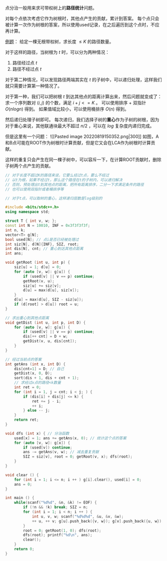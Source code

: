 点分治一般用来求可带权树上的**路径统计**问题。

对每个点依次考虑它作为树根时，其他点产生的贡献，累计到答案。
每个点只会被计算一次作为树根的答案，所以使用used记录，在之后遍历到这个点时，不应再计算。


[例题](https://www.acwing.com/problem/content/254/)：
给定一棵无根带权树，求长度 $\le K$ 的路径数量。

对于这样的路径，当树根为 $t$ 时，可以分为两种情况：
1. 路径经过点 $t$ 
2. 路径不经过点 $t$

对于第二种情况，可以发现路径两端其实在 $t$ 的子树中，可以递归处理，这样我们就只需要计算第一种情况了。

对于第一种，我们可以把树根 $t$ 到达其他点的距离计算出来，然后问题就变成了：
求一个序列数对 $(i, j)$ 的个数，满足 $i + j <= K$ 。
可以使用排序 + 双指针 $O(nlogn)$ 得到。
如果值域比较小，可以使用桶排序 $O(n)$ 得到。

然后递归处理子树即可。
每次递归，我们选择子树的**重心**作为子树的树根，因为对于重心来说，其他联通块最大不超过 $n/2$ ，可以在 $log$ 复杂度内递归完成。

但是这里有一个问题：
![[Pasted image 20220819150352.png|300]]
如图，A和B点可能在ROOT作为树根时计算贡献，但是它又会在LCA作为树根时计算贡献。

这样的重复只会产生在同一棵子树中，可以容斥一下，在计算ROOT贡献时，删除子树两个点产生的贡献。

```c++
// 对于长度不超过K的路径来说，它要么经过t点，要么不经过
// 以t为根，如果不经过t，那么这个路径在t的子树内，可以递归解决
// 否则，预处理出t到其他点的距离，把所有距离排序，二分一下求满足条件的路径
// 也可以使用双指针或者桶排序等

// 对于t点，可以取树的重心，这样递归层数是log级别的

#include <bits/stdc++.h>
using namespace std;

struct T { int v, w; };
const int N = 10010, INF = 0x3f3f3f3f;
int n, k;
vector<T> g[N];
bool used[N]; // 点i是否已经被处理过
int siz[N], d[N]{INF}, SIZ, root;
int dis[N], cnt; // 重心到达其他点距离
int ans;

void getRoot (int u, int p) {
    siz[u] = 1; d[u] = 0;
    for (auto [v, w]: g[u]) {
        if (used[v] || v == p) continue;
        getRoot(v, u);
        siz[u] += siz[v];
        d[u] = max(d[u], siz[v]);
    }
    d[u] = max(d[u], SIZ - siz[u]);
    if (d[root] > d[u]) root = u;
}

// 求出重心到其他点距离
void getDist (int u, int p, int D) {
    for (auto [v, w]: g[u]) {
        if (used[v] || v == p) continue;
        dis[++ cnt] = D + w;
        getDist(v, u, dis[cnt]);
    }
}

// 经过当前点的答案
int getAns (int x, int D) {
    dis[cnt=1] = D; // 自己
    getDist(x, 0, D);
    sort(dis + 1, dis + cnt + 1);
    // 求经过x点的路径<k数量
    int ret = 0;
    for (int i = 1, j = cnt; i < j; ) {
        if (dis[i] + dis[j] <= k) {
            ret += j - i;
            ++ i;
        } else -- j;
    }
    return ret;
}

void dfs (int x) { // 分治函数
    used[x] = 1; ans += getAns(x, 0); // 统计这个点的答案
    for (auto [v, w]: g[x]) {
        if (used[v]) continue;
        ans -= getAns(v, w); // 减去重复贡献
        SIZ = siz[v], root = 0; getRoot(v, x); dfs(root);
    }
}

void clear () {
    for (int i = 1; i <= n; i ++ ) g[i].clear(), used[i] = 0;
    ans = 0; 
}

int main () {
    while(scanf("%d%d", &n, &k) != EOF) {
        if (!n && !k) break; SIZ = n;
        for (int i = 1; i < n; i ++ ) {
            int u, v, w; scanf("%d%d%d", &u, &v, &w);
            ++ u, ++ v; g[u].push_back({v, w}); g[v].push_back({u, w});
        }
        root = 0; getRoot(1, 0); dfs(root);
        dfs(root); printf("%d\n", ans);
        clear();
    }
    return 0;
}
```